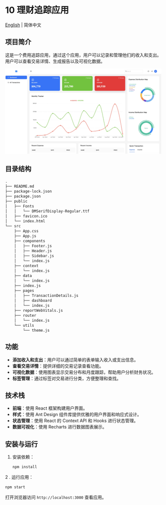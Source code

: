 # 10 理财追踪应用

[English](README.md) | 简体中文

## 项目简介

这是一个费用追踪应用，通过这个应用，用户可以记录和管理他们的收入和支出。用户可以查看交易详情、生成报告以及可视化数据。

![10-expensetrackerapp](../img-storage/10-expensetrackerapp.jpg)

## 目录结构

```
.
├── README.md
├── package-lock.json
├── package.json
├── public
│   ├── Fonts
│   │   └── DMSerifDisplay-Regular.ttf
│   ├── favicon.ico
│   └── index.html
└── src
    ├── App.css
    ├── App.js
    ├── components
    │   ├── Footer.js
    │   ├── Header.js
    │   ├── Sidebar.js
    │   └── index.js
    ├── context
    │   └── index.js
    ├── data
    │   └── index.js
    ├── index.js
    ├── pages
    │   ├── TransactionDetails.js
    │   ├── dashboard
    │   └── index.js
    ├── reportWebVitals.js
    ├── router
    │   └── index.js
    └── utils
        └── theme.js
```

## 功能

- **添加收入和支出**：用户可以通过简单的表单输入收入或支出信息。
- **查看交易详情**：提供详细的交易记录查看功能。
- **可视化数据**：使用图表显示交易分布和月度跟踪，帮助用户分析财务状况。
- **标签管理**：通过标签对交易进行分类，方便整理和查找。

## 技术栈

- **前端**：使用 React 框架构建用户界面。
- **样式**：使用 Ant Design 组件库提供优雅的用户界面和响应式设计。
- **状态管理**：使用 React 的 Context API 和 Hooks 进行状态管理。
- **数据可视化**：使用 Recharts 进行数据图表展示。

## 安装与运行

1. 安装依赖：

   ```bash
   npm install
   ```

2
. 运行应用：

```bash
npm start
```

打开浏览器访问 `http://localhost:3000` 查看应用。
